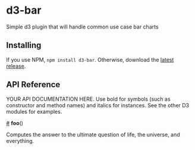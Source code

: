 # d3-bar

Simple d3 plugin that will handle common use case bar charts

## Installing

If you use NPM, `npm install d3-bar`. Otherwise, download the [latest release](https://github.com/d3/d3-bar/releases/latest).

## API Reference

YOUR API DOCUMENTATION HERE. Use bold for symbols (such as constructor and method names) and italics for instances. See the other D3 modules for examples.

<a href="#foo" name="foo">#</a> <b>foo</b>()

Computes the answer to the ultimate question of life, the universe, and everything.

